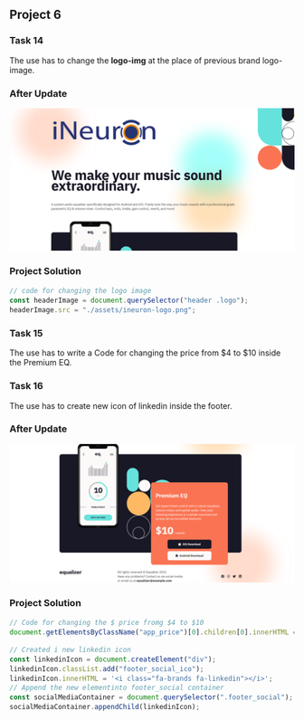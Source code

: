 ## Project 6

### **Task 14**

The use has to change the **logo-img** at the place of previous brand logo-image.

### **After Update**

![Output Image](./Output/DOM%20P3%20SS-1.png)

### **Project Solution**

```js
// code for changing the logo image
const headerImage = document.querySelector("header .logo");
headerImage.src = "./assets/ineuron-logo.png";
```

### **Task 15**

The use has to write a Code for changing the price from $4 to $10 inside the Premium EQ.

### **Task 16**

The use has to create new icon of linkedin inside the footer.

### **After Update**

![Output Image](./Output/DOM%20P3%20SS-2.png)

### **Project Solution**

```js
// Code for changing the $ price fromg $4 to $10
document.getElementsByClassName("app_price")[0].children[0].innerHTML = "$10";
```

```js
// Created i new linkedin icon
const linkedinIcon = document.createElement("div");
linkedinIcon.classList.add("footer_social_ico");
linkedinIcon.innerHTML = '<i class="fa-brands fa-linkedin"></i>';
// Append the new elementinto footer_social container
const socialMediaContainer = document.querySelector(".footer_social");
socialMediaContainer.appendChild(linkedinIcon);
```
